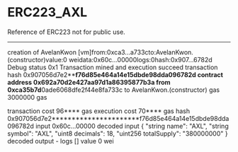 # ERC223_AXL
Reference of ERC223 not for public use.

---------------------------------------------------------------------------------------------------------------------------
creation of AvelanKwon 
[vm]from:0xca3...a733cto:AvelanKwon.(constructor)value:0 weidata:0x60c...00000logs:0hash:0x907...6782d
Debug
 status 	0x1 Transaction mined and execution succeed
 transaction hash 	0x907056d7e2**********************f76d85e464a14e15dbde98dda096782d
 contract address 	0x692a70d2e4**********27aa97d1a86395877b3a
 from 	0xca35b7d**********0ade6068dfe2f44e8fa733c
 to 	AvelanKwon.(constructor)
 gas 	3000000 gas
        
 transaction cost 	96**** gas 
 execution cost 	70**** gas 
 hash 	0x907056d7e2**********************f76d85e464a14e15dbde98dda096782d
 input 	0x60c...00000
 decoded input 	{
	"string name": "AXL",
	"string symbol": "AXL",
	"uint8 decimals": 18,
	"uint256 totalSupply": "380000000"
}
 decoded output 	 - 
 logs 	[]
 value 	0 wei
        
